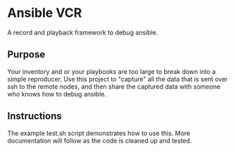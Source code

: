 # Ansible VCR

A record and playback framework to debug ansible.

## Purpose
Your inventory and or your playbooks are too large to break down into a simple reproducer. Use this project to "capture" all the data that is sent over ssh to the remote nodes, and then share the captured data with someone who knows how to debug ansible.

## Instructions
The example test.sh script demonstrates how to use this. More documentation will follow as the code is cleaned up and tested.

